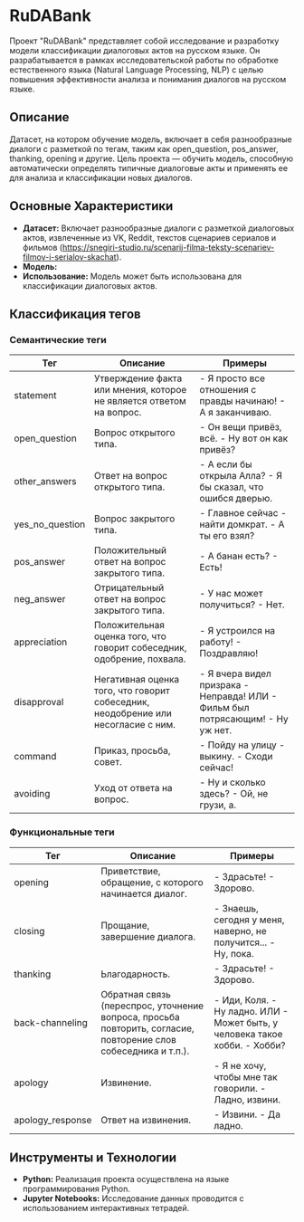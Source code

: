 # RuDABank

Проект "RuDABank" представляет собой исследование и разработку модели классификации диалоговых актов на русском языке. Он разрабатывается в рамках исследовательской работы по обработке естественного языка (Natural Language Processing, NLP) с целью повышения эффективности анализа и понимания диалогов на русском языке.

## Описание

Датасет, на котором обучение модель, включает в себя разнообразные диалоги с разметкой по тегам, таким как open_question, pos_answer, thanking, opening и другие.
Цель проекта — обучить модель, способную автоматически определять типичные диалоговые акты и применять ее для анализа и классификации новых диалогов.

## Основные Характеристики

- **Датасет:** Включает разнообразные диалоги с разметкой диалоговых актов, извлеченные из VK, Reddit, текстов сценариев сериалов и фильмов (https://snegiri-studio.ru/scenarij-filma-teksty-scenariev-filmov-i-serialov-skachat).
- **Модель:** 
- **Использование:** Модель может быть использована для классификации диалоговых актов.

## Классификация тегов

### Семантические теги

| Тег          | Описание                          | Примеры                                 |
|----------------|-----------------------------------|-----------------------------------------|
| statement | Утверждение факта или мнения, которое не является ответом на вопрос. | - Я просто все отношения с правды начинаю! - А я заканчиваю. |
| open_question | Вопрос открытого типа. | - Он вещи привёз, всё. - Ну вот он как привёз? |
| other_answers | Ответ на вопрос открытого типа. | - А если бы открыла Алла? - Я бы сказал, что ошибся дверью. |
| yes_no_question | Вопрос закрытого типа. | - Главное сейчас - найти домкрат. - А ты его взял? |
| pos_answer | Положительный ответ на вопрос закрытого типа. | - А банан есть? - Есть! |
| neg_answer | Отрицательный ответ на вопрос закрытого типа. | - У нас может получиться? - Нет. |
| appreciation | Положительная оценка того, что говорит собеседник, одобрение, похвала. | - Я устроился на работу! - Поздравляю! |
| disapproval | Негативная оценка того, что говорит собеседник, неодобрение или несогласие с ним. | - Я вчера видел призрака - Неправда! ИЛИ - Фильм был потрясающим! - Ну уж нет. |
| command | Приказ, просьба, совет. | - Пойду на улицу - выкину. - Сходи сейчас! |
| avoiding | Уход от ответа на вопрос. | - Ну и сколько здесь? - Ой, не грузи, а. |

### Функциональные теги

| Тег          | Описание                          | Примеры                                 |
|----------------|-----------------------------------|-----------------------------------------|
| opening | Приветствие, обращение, с которого начинается диалог. | - Здрасьте!	- Здорово. |
| closing | Прощание, завершение диалога. | - Знаешь, сегодня у меня, наверно, не получится...	- Ну, пока. |
| thanking | Ьлагодарность. | - Здрасьте!	- Здорово. |
| back-channeling | Обратная связь (переспрос, уточнение вопроса, просьба повторить, согласие, повторение слов собеседника и т.п.). | - Иди, Коля. - Ну ладно. ИЛИ - Может быть, у человека такое хобби. - Хобби? |
| apology | Извинение. | - Я не хочу, чтобы мне так говорили. - Ладно, извини. |
| apology_response | Ответ на извинения. | - Извини.	- Да ладно. |


## Инструменты и Технологии

- **Python:** Реализация проекта осуществлена на языке программирования Python.
- **Jupyter Notebooks:** Исследование данных проводится с использованием интерактивных тетрадей.


